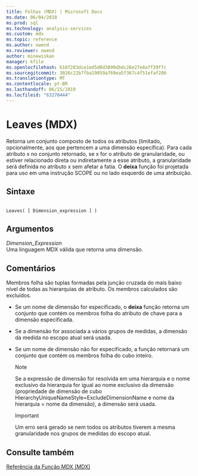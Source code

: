 ```yaml
---
title: Folhas (MDX) | Microsoft Docs
ms.date: 06/04/2018
ms.prod: sql
ms.technology: analysis-services
ms.custom: mdx
ms.topic: reference
ms.author: owend
ms.reviewer: owend
author: minewiskan
manager: kfile
ms.openlocfilehash: b18f283dce1ed5d0d3099dbdc26e27e8aff39ffc
ms.sourcegitcommit: 3026c22b7fba19059a769ea5f367c4f51efaf286
ms.translationtype: MT
ms.contentlocale: pt-BR
ms.lasthandoff: 06/15/2019
ms.locfileid: "63270444"
---
```

# <a name="leaves-mdx"></a>Leaves (MDX)


  Retorna um conjunto composto de todos os atributos (limitado, opcionalmente, aos que pertencem a uma dimensão específica). Para cada atributo x no conjunto retornado, se x for o atributo de granularidade, ou estiver relacionado direta ou indiretamente a esse atributo, a granularidade será definida no atributo x sem afetar a fatia. O **deixa** função foi projetada para uso em uma instrução SCOPE ou no lado esquerdo de uma atribuição.  
  
## <a name="syntax"></a>Sintaxe  
  
```  
  
Leaves( [ Dimension_expression ] )  
```  
  
## <a name="arguments"></a>Argumentos  
 *Dimension_Expression*  
 Uma linguagem MDX válida que retorna uma dimensão.  
  
## <a name="remarks"></a>Comentários  
 Membros folha são tuplas formadas pela junção cruzada do mais baixo nível de todas as hierarquias de atributo. Os membros calculados são excluídos.  
  
-   Se um nome de dimensão for especificado, o **deixa** função retorna um conjunto que contém os membros folha do atributo de chave para a dimensão especificada.  
  
-   Se a dimensão for associada a vários grupos de medidas, a dimensão da medida no escopo atual será usada.  
  
-   Se um nome de dimensão não for especificado, a função retornará um conjunto que contém os membros folha do cubo inteiro.  
  
    > [!NOTE]  
    >  Se a expressão de dimensão for resolvida em uma hierarquia e o nome exclusivo da hierarquia for igual ao nome exclusivo da dimensão (propriedade de dimensão de cubo HierarchyUniqueNameStyle=ExcludeDimensionName e nome da hierarquia = nome da dimensão), a dimensão será usada.  
  
    > [!IMPORTANT]  
    >  Um erro será gerado se nem todos os atributos tiverem a mesma granularidade nos grupos de medidas do escopo atual.  
  
## <a name="see-also"></a>Consulte também  
 [Referência da Função MDX &#40;MDX&#41;](../mdx/mdx-function-reference-mdx.md)  
  
  
